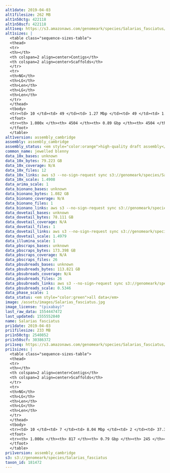 ```yaml
---
alt1date: 2019-04-03
alt1filesize: 262 MB
alt1n50ctg: 422118
alt1n50scf: 422118
alt1seq: https://s3.amazonaws.com/genomeark/species/Salarias_fasciatus/fSalaFa1/assembly_cambridge/fSalaFa1.alt.asm.20190403.fasta.gz
alt1sizes: |
  <table class="sequence-sizes-table">
  <thead>
  <tr>
  <th></th>
  <th colspan=2 align=center>Contigs</th>
  <th colspan=2 align=center>Scaffolds</th>
  </tr>
  <tr>
  <th>NG</th>
  <th>LG</th>
  <th>Len</th>
  <th>LG</th>
  <th>Len</th>
  </tr>
  </thead>
  <tbody>
  <tr><td> 10 </td><td> 49 </td><td> 1.27 Mbp </td><td> 49 </td><td> 1.27 Mbp </td></tr>  <tr><td> 20 </td><td> 136 </td><td> 0.86 Mbp </td><td> 136 </td><td> 0.86 Mbp </td></tr>  <tr><td> 30 </td><td> 258 </td><td> 0.64 Mbp </td><td> 258 </td><td> 0.64 Mbp </td></tr>  <tr><td> 40 </td><td> 414 </td><td> 0.51 Mbp </td><td> 414 </td><td> 0.51 Mbp </td></tr>  <tr style="background-color:#cccccc;"><td> 50 </td><td> 604 </td><td> 0.42 Mbp </td><td> 604 </td><td> 0.42 Mbp </td></tr>  <tr><td> 60 </td><td> 841 </td><td> 0.32 Mbp </td><td> 841 </td><td> 0.32 Mbp </td></tr>  <tr><td> 70 </td><td> 1158 </td><td> 0.24 Mbp </td><td> 1158 </td><td> 0.24 Mbp </td></tr>  <tr><td> 80 </td><td> 1630 </td><td> 0.15 Mbp </td><td> 1630 </td><td> 0.15 Mbp </td></tr>  <tr><td> 90 </td><td> 2469 </td><td> 77.91 Kbp </td><td> 2469 </td><td> 77.91 Kbp </td></tr>  <tr><td> 100 </td><td> 4503 </td><td> 159  bp </td><td> 4503 </td><td> 159  bp </td></tr>  </tbody>
  <tfoot>
  <tr><th> 1.000x </th><th> 4504 </th><th> 0.89 Gbp </th><th> 4504 </th><th> 0.89 Gbp </th></tr>
  </tfoot>
  </table>
alt1version: assembly_cambridge
assembly: assembly_cambridge
assembly_status: <em style="color:orange">high-quality draft assembly</em>
common_name: jewelled blenny
data_10x_bases: unknown
data_10x_bytes: 79.223 GB
data_10x_coverage: N/A
data_10x_files: 12
data_10x_links: aws s3 --no-sign-request sync s3://genomeark/species/Salarias_fasciatus/fSalaFa1/genomic_data/10x/ .<br>
data_10x_scale: 1.4908
data_arima_scale: 1
data_bionano_bases: unknown
data_bionano_bytes: 1.082 GB
data_bionano_coverage: N/A
data_bionano_files: 1
data_bionano_links: aws s3 --no-sign-request sync s3://genomeark/species/Salarias_fasciatus/fSalaFa1/genomic_data/bionano/ .<br>
data_dovetail_bases: unknown
data_dovetail_bytes: 78.111 GB
data_dovetail_coverage: N/A
data_dovetail_files: 1
data_dovetail_links: aws s3 --no-sign-request sync s3://genomeark/species/Salarias_fasciatus/fSalaFa1/genomic_data/dovetail/ .<br>
data_dovetail_scale: 1.4979
data_illumina_scale: 1
data_pbscraps_bases: unknown
data_pbscraps_bytes: 173.398 GB
data_pbscraps_coverage: N/A
data_pbscraps_files: 26
data_pbsubreads_bases: unknown
data_pbsubreads_bytes: 113.821 GB
data_pbsubreads_coverage: N/A
data_pbsubreads_files: 26
data_pbsubreads_links: aws s3 --no-sign-request sync s3://genomeark/species/Salarias_fasciatus/fSalaFa1/genomic_data/pacbio/ . --exclude "*scraps.bam*"<br>
data_pbsubreads_scale: 0.5346
data_phase_scale: 1
data_status: <em style="color:green">all data</em>
image: /assets/images/Salarias_fasciatus.jpg
image_license: "(pixabay)"
last_raw_data: 1554447472
last_updated: 1555552840
name: Salarias fasciatus
pri1date: 2019-04-03
pri1filesize: 233 MB
pri1n50ctg: 2540852
pri1n50scf: 30386372
pri1seq: https://s3.amazonaws.com/genomeark/species/Salarias_fasciatus/fSalaFa1/assembly_cambridge/fSalaFa1.pri.asm.20190403.fasta.gz
pri1sizes: |
  <table class="sequence-sizes-table">
  <thead>
  <tr>
  <th></th>
  <th colspan=2 align=center>Contigs</th>
  <th colspan=2 align=center>Scaffolds</th>
  </tr>
  <tr>
  <th>NG</th>
  <th>LG</th>
  <th>Len</th>
  <th>LG</th>
  <th>Len</th>
  </tr>
  </thead>
  <tbody>
  <tr><td> 10 </td><td> 7 </td><td> 8.04 Mbp </td><td> 2 </td><td> 37.38 Mbp </td></tr>  <tr><td> 20 </td><td> 19 </td><td> 5.50 Mbp </td><td> 4 </td><td> 35.41 Mbp </td></tr>  <tr><td> 30 </td><td> 36 </td><td> 4.16 Mbp </td><td> 6 </td><td> 33.01 Mbp </td></tr>  <tr><td> 40 </td><td> 58 </td><td> 3.27 Mbp </td><td> 9 </td><td> 30.60 Mbp </td></tr>  <tr style="background-color:#cccccc;"><td> 50 </td><td> 86 </td><td style="background-color:#88ff88;"> 2.54 Mbp </td><td> 11 </td><td style="background-color:#88ff88;"> 30.39 Mbp </td></tr>  <tr><td> 60 </td><td> 121 </td><td> 2.00 Mbp </td><td> 14 </td><td> 27.29 Mbp </td></tr>  <tr><td> 70 </td><td> 166 </td><td> 1.51 Mbp </td><td> 17 </td><td> 26.40 Mbp </td></tr>  <tr><td> 80 </td><td> 228 </td><td> 1.07 Mbp </td><td> 20 </td><td> 24.28 Mbp </td></tr>  <tr><td> 90 </td><td> 338 </td><td> 0.51 Mbp </td><td> 28 </td><td> 3.37 Mbp </td></tr>  <tr><td> 100 </td><td> 816 </td><td> 60  bp </td><td> 244 </td><td> 60  bp </td></tr>  </tbody>
  <tfoot>
  <tr><th> 1.000x </th><th> 817 </th><th> 0.79 Gbp </th><th> 245 </th><th> 0.82 Gbp </th></tr>
  </tfoot>
  </table>
pri1version: assembly_cambridge
s3: s3://genomeark/species/Salarias_fasciatus
taxon_id: 181472
---
```

